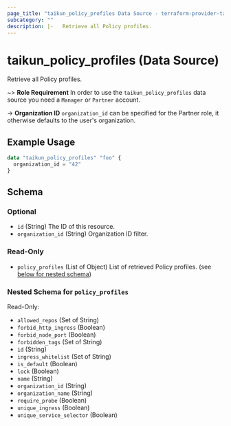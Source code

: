 ```yaml
---
page_title: "taikun_policy_profiles Data Source - terraform-provider-taikun"
subcategory: ""
description: |-   Retrieve all Policy profiles.
---
```


# taikun_policy_profiles (Data Source)

Retrieve all Policy profiles.

~> **Role Requirement** In order to use the `taikun_policy_profiles` data source you need a `Manager` or `Partner` account.

-> **Organization ID** `organization_id` can be specified for the Partner role, it otherwise defaults to the user's organization.

## Example Usage

```terraform
data "taikun_policy_profiles" "foo" {
  organization_id = "42"
}
```

<!-- schema generated by tfplugindocs -->
## Schema

### Optional

- `id` (String) The ID of this resource.
- `organization_id` (String) Organization ID filter.

### Read-Only

- `policy_profiles` (List of Object) List of retrieved Policy profiles. (see [below for nested schema](#nestedatt--policy_profiles))

<a id="nestedatt--policy_profiles"></a>
### Nested Schema for `policy_profiles`

Read-Only:

- `allowed_repos` (Set of String)
- `forbid_http_ingress` (Boolean)
- `forbid_node_port` (Boolean)
- `forbidden_tags` (Set of String)
- `id` (String)
- `ingress_whitelist` (Set of String)
- `is_default` (Boolean)
- `lock` (Boolean)
- `name` (String)
- `organization_id` (String)
- `organization_name` (String)
- `require_probe` (Boolean)
- `unique_ingress` (Boolean)
- `unique_service_selector` (Boolean)


